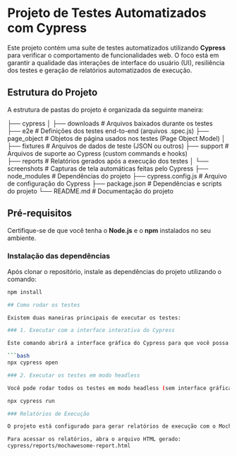 # Projeto de Testes Automatizados com Cypress

Este projeto contém uma suíte de testes automatizados utilizando **Cypress** para verificar o comportamento de funcionalidades web. O foco está em garantir a qualidade das interações de interface do usuário (UI), resiliência dos testes e geração de relatórios automatizados de execução.

## Estrutura do Projeto

A estrutura de pastas do projeto é organizada da seguinte maneira:

├── cypress │
├── downloads # Arquivos baixados durante os testes  
├── e2e # Definições dos testes end-to-end (arquivos .spec.js) 
├── page_object # Objetos de página usados nos testes (Page Object Model) │ 
├── fixtures # Arquivos de dados de teste (JSON ou outros) 
├── support # Arquivos de suporte ao Cypress (custom commands e hooks)  
├── reports # Relatórios gerados após a execução dos testes 
│ └── screenshots # Capturas de tela automáticas feitas pelo Cypress 
├── node_modules # Dependências do projeto 
├── cypress.config.js # Arquivo de configuração do Cypress 
├── package.json # Dependências e scripts do projeto 
└── README.md # Documentação do projeto


## Pré-requisitos

Certifique-se de que você tenha o **Node.js** e o **npm** instalados no seu ambiente. 

### Instalação das dependências

Após clonar o repositório, instale as dependências do projeto utilizando o comando:

```bash
npm install

## Como rodar os testes

Existem duas maneiras principais de executar os testes:

### 1. Executar com a interface interativa do Cypress

Este comando abrirá a interface gráfica do Cypress para que você possa rodar e inspecionar os testes manualmente:

```bash
npx cypress open

### 2. Executar os testes em modo headless

Você pode rodar todos os testes em modo headless (sem interface gráfica) e gerar relatórios ao final da execução:

npx cypress run

### Relatórios de Execução

O projeto está configurado para gerar relatórios de execução com o Mochawesome. Após rodar os testes com o comando npx cypress run, os relatórios serão gerados automaticamente e salvos na pasta cypress/reports.

Para acessar os relatórios, abra o arquivo HTML gerado:
cypress/reports/mochawesome-report.html
